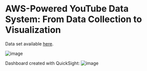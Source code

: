 # AWS-Powered YouTube Data System: From Data Collection to Visualization

Data set available [here](https://www.kaggle.com/datasets/datasnaek/youtube-new).

![image](https://user-images.githubusercontent.com/88837594/212789350-5d3a4864-0607-4809-93b1-6a4322e4e43b.png)

Dashboard created with QuickSight:
![image](https://user-images.githubusercontent.com/88837594/212791517-7788a93f-c224-4919-9a52-87d9b5adede5.png)
